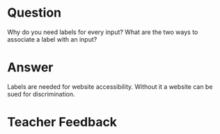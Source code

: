 # Question
Why do you need labels for every input? What are the two ways to associate a label with an input?

# Answer

Labels are needed for website accessibility. Without it a website can be sued for discrimination.



# Teacher Feedback